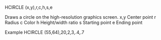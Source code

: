 HCIRCLE (x,y),r,c,h,s,e

Draws a circle on the high-resolution graphics screen.
  x,y Center point
  r   Radius
  c   Color
  h   Height/width ratio
  s   Starting point
  e   Ending point

Example
HCIRCLE (55,64),20,2,3,.4,.7
